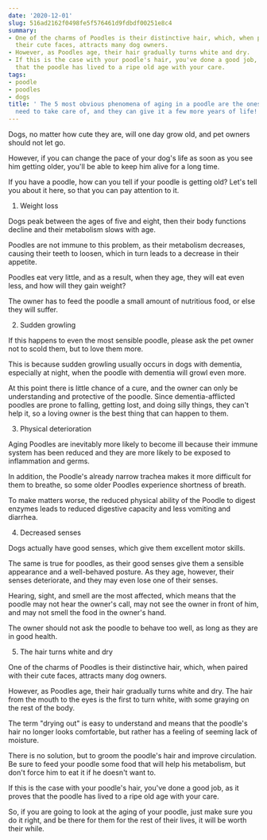 ```yaml
---
date: '2020-12-01'
slug: 516ad2162f0498fe5f576461d9fdbdf00251e8c4
summary:
- One of the charms of Poodles is their distinctive hair, which, when paired with
  their cute faces, attracts many dog owners.
- However, as Poodles age, their hair gradually turns white and dry.
- If this is the case with your poodle's hair, you've done a good job, as it proves
  that the poodle has lived to a ripe old age with your care.
tags:
- poodle
- poodles
- dogs
title: ' The 5 most obvious phenomena of aging in a poodle are the ones that owners
  need to take care of, and they can give it a few more years of life! '
---
```


 Dogs, no matter how cute they are, will one day grow old, and pet owners should not let go.

However, if you can change the pace of your dog's life as soon as you see him getting older, you'll be able to keep him alive for a long time.

If you have a poodle, how can you tell if your poodle is getting old? Let's tell you about it here, so that you can pay attention to it.

1. Weight loss

Dogs peak between the ages of five and eight, then their body functions decline and their metabolism slows with age.

Poodles are not immune to this problem, as their metabolism decreases, causing their teeth to loosen, which in turn leads to a decrease in their appetite.

Poodles eat very little, and as a result, when they age, they will eat even less, and how will they gain weight?

The owner has to feed the poodle a small amount of nutritious food, or else they will suffer.

2. Sudden growling

If this happens to even the most sensible poodle, please ask the pet owner not to scold them, but to love them more.

This is because sudden growling usually occurs in dogs with dementia, especially at night, when the poodle with dementia will growl even more.

At this point there is little chance of a cure, and the owner can only be understanding and protective of the poodle. Since dementia-afflicted poodles are prone to falling, getting lost, and doing silly things, they can't help it, so a loving owner is the best thing that can happen to them.

3. Physical deterioration

Aging Poodles are inevitably more likely to become ill because their immune system has been reduced and they are more likely to be exposed to inflammation and germs.

In addition, the Poodle's already narrow trachea makes it more difficult for them to breathe, so some older Poodles experience shortness of breath.

To make matters worse, the reduced physical ability of the Poodle to digest enzymes leads to reduced digestive capacity and less vomiting and diarrhea.

4. Decreased senses

Dogs actually have good senses, which give them excellent motor skills.

The same is true for poodles, as their good senses give them a sensible appearance and a well-behaved posture. As they age, however, their senses deteriorate, and they may even lose one of their senses.

Hearing, sight, and smell are the most affected, which means that the poodle may not hear the owner's call, may not see the owner in front of him, and may not smell the food in the owner's hand.

The owner should not ask the poodle to behave too well, as long as they are in good health.

5. The hair turns white and dry

One of the charms of Poodles is their distinctive hair, which, when paired with their cute faces, attracts many dog owners.

However, as Poodles age, their hair gradually turns white and dry. The hair from the mouth to the eyes is the first to turn white, with some graying on the rest of the body.

The term "drying out" is easy to understand and means that the poodle's hair no longer looks comfortable, but rather has a feeling of seeming lack of moisture.

There is no solution, but to groom the poodle's hair and improve circulation. Be sure to feed your poodle some food that will help his metabolism, but don't force him to eat it if he doesn't want to.

If this is the case with your poodle's hair, you've done a good job, as it proves that the poodle has lived to a ripe old age with your care.

So, if you are going to look at the aging of your poodle, just make sure you do it right, and be there for them for the rest of their lives, it will be worth their while.

 
        